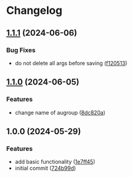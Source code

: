 # Changelog

## [1.1.1](https://github.com/Kibadda/session.nvim/compare/v1.1.0...v1.1.1) (2024-06-06)


### Bug Fixes

* do not delete all args before saving ([f120513](https://github.com/Kibadda/session.nvim/commit/f1205138335ff60548f0f73fc1636286e6fd493d))

## [1.1.0](https://github.com/Kibadda/session.nvim/compare/v1.0.0...v1.1.0) (2024-06-05)


### Features

* change name of augroup ([8dc820a](https://github.com/Kibadda/session.nvim/commit/8dc820a0cd87d93b78af8eec95df42bfa077e81c))

## 1.0.0 (2024-05-29)


### Features

* add basic functionality ([1e7ff45](https://github.com/Kibadda/session.nvim/commit/1e7ff456fc9342f9a573f82272fc59c02424085d))
* initial commit ([724b99d](https://github.com/Kibadda/session.nvim/commit/724b99d2e9e4a4c6e0a5035a13a964c97f415231))
